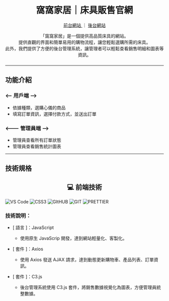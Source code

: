 <p align="center">
  <a href="https://soplee2022.github.io/Bedshop_front_and_back-with-API/">
  </a>
</p>

<h1 align="center" style="font-weight: 700">窩窩家居｜床具販售官網</h1>

<div align="center" style="margin-bottom:24px">

  <a href="https://soplee2022.github.io/Bedshop_front_and_back-with-API/">
  前台網站
  </a>
  <span>｜</span>
  <a href="https://soplee2022.github.io/Bedshop_front_and_back-with-API/back.html">
  後台網站
  </a>

<br>
<p>
「窩窩家居」是一個提供高品質床具的網站。<br>
提供直觀的界面和簡單易用的購物流程，讓您輕鬆選購所需的床具。<br>
此外，我們提供了方便的後台管理系統，讓管理者可以輕鬆查看銷售明細和圖表等資訊。
</p>
</div>

---
## 功能介紹

### <-- 用戶端 -->

- 依據種類，選購心儀的商品
- 填寫訂單資訊，選擇付款方式，並送出訂單

### <--- 管理員端 -->

- 管理員查看所有訂單狀態
- 管理員查看銷售統計圖表

---

## 技術規格

<h2 align="center">💻 前端技術</h2>
 <p>
  <img alt="VS Code" src="https://img.shields.io/badge/Visual_Studio_Code-0078D4?style=for-the-badge&logo=visual%20studio%20code&logoColor=white" />
  <img alt="CSS3" src="https://img.shields.io/badge/CSS3-1572B6?style=for-the-badge&logo=css3&logoColor=white" />
  <img alt="GItHUB" src="https://img.shields.io/badge/GitHub-100000?style=for-the-badge&logo=github&logoColor=white" />
  <img alt="GIT" src="https://img.shields.io/badge/GIT-E44C30?style=for-the-badge&logo=git&logoColor=white" />
  <img alt="PRETTIER" src="https://img.shields.io/badge/prettier-1A2C34?style=for-the-badge&logo=prettier&logoColor=F7BA3E" />

### 技術說明：

* [ 語言 ]：JavaScript
    * 使用原生 JavaScrip 開發，達到網站輕量化、客製化。

* [ 套件 ]：Axios
    * 使用 Axios 發送 AJAX 請求，達到動態更新購物車、產品列表、訂單資訊。

* [ 套件 ]：C3.js
    * 後台管理系統使用 C3.js 套件，將銷售數據視覺化為圖表，方便管理員統整數據。
</p>

